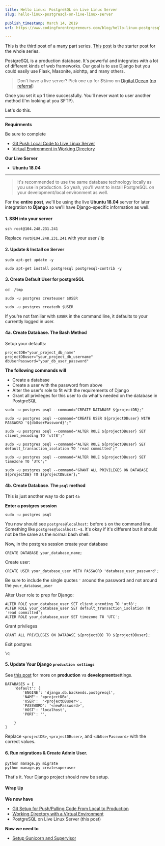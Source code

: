 ```yaml
---
title: Hello Linux: PostgreSQL on Live Linux Server
slug: hello-linux-postgresql-on-live-linux-server

publish_timestamp: March 14, 2019
url: https://www.codingforentrepreneurs.com/blog/hello-linux-postgresql-on-live-linux-server/

---
```



<div class='alert alert-success'>This is the third post of a many part series. <a href='https://www.codingforentrepreneurs.com/blog/hello-linux/'>This post</a> is the starter post for the whole series.</div>


PostgreSQL is a production database. It's powerful and integrates with a lot of different kinds of web frameworks. Our goal is to use Django but you could easily use Flask, Masonite, aiohttp, and many others.

> Don't have a live server? Pick one up for $5/mo on [Digital Ocean](https://kirr.co/l8v1n1) ([no referral](https://www.digitalocean.com/))

Once you set it up 1 time successfully. You'll never want to user another method (I'm looking at you SFTP).

Let's do this.

*********
**Requirments**

Be sure to complete
- [Git Push Local Code to Live Linux Server](https://www.codingforentrepreneurs.com/blog/git-push-local-code-to-live-linux-server)
- [Virtual Environment in Working Directory](https://www.codingforentrepreneurs.com/blog/hello-linux-virtual-environment-working-directory)

**Our Live Server**
- **Ubuntu 18.04**

*********

> It's recommended to use the same database technology locally as you use in production. So yeah, you'll want to install PostgreSQL on your development/local environment as well.

For the **entire post**, we'll be using the live **Ubuntu 18.04** server for later integration to **Django** so we'll have Django-specific information as well.


#### 1. SSH into your server

```
ssh root@104.248.231.241
```
Replace `root@104.248.231.241` with your user / ip



#### 2. Update & Install on Server

```
sudo apt-get update -y

sudo apt-get install postgresql postgresql-contrib -y
```


#### 3. Create Default User for postgreSQL

```
cd  /tmp

sudo -u postgres createuser $USER

sudo -u postgres createdb $USER
```
If you're not familiar with `$USER` in the command line, it defaults to your currently logged in user.


#### 4a. Create Database. The Bash Method

Setup your defaults:

```
projectDB="your_project_db_name"
projectDBuser="your_project_db_username"
dbUserPassword="your_db_user_password"
```

**The following commands will**

- Create a database
- Create a user with the password from above
- Alter the user's role to fit with the requirements of Django
- Grant all privileges for this user to do what's needed on the database in PostgreSQL

```
sudo -u postgres psql --command="CREATE DATABASE ${projectDB};"

sudo -u postgres psql --command="CREATE USER ${projectDBuser} WITH PASSWORD '${dbUserPassword}';"

sudo -u postgres psql --command="ALTER ROLE ${projectDBuser} SET client_encoding TO 'utf8';"

sudo -u postgres psql --command="ALTER ROLE ${projectDBuser} SET default_transaction_isolation TO 'read committed';"

sudo -u postgres psql --command="ALTER ROLE ${projectDBuser} SET timezone TO 'UTC';"

sudo -u postgres psql --command="GRANT ALL PRIVILEGES ON DATABASE ${projectDB} TO ${projectDBuser};"
```



#### 4b. Create Database. The `psql` method
This is just another way to do part `4a`

**Enter a postgres session**
```
sudo -u postgres psql
```

You now should see `postgres@localhost:` before `$` on the command line. Something like `postgres@localhost:~$`. It's okay if it's different but it should not be the same as the normal bash shell.

Now, in the postgres session create your database

```
CREATE DATABASE your_database_name;
```

Create user:
```
CREATE USER your_database_user WITH PASSWORD 'database_user_password';
```
Be sure to include the single quotes `'` around the password and not around the `your_database_user`


Alter User role to prep for Django:
```
ALTER ROLE your_database_user SET client_encoding TO 'utf8';
ALTER ROLE your_database_user SET default_transaction_isolation TO 'read committed';
ALTER ROLE your_database_user SET timezone TO 'UTC';
```

Grant privileges
```
GRANT ALL PRIVILEGES ON DATABASE ${projectDB} TO ${projectDBuser};
```

Exit postgres
```
\q
```

#### 5. Update Your Django `production settings`
See [this post](https://www.codingforentrepreneurs.com/blog/staging-django-production-development) for more on **production** vs **development**settings.

```
DATABASES = {
    'default': {
        'ENGINE': 'django.db.backends.postgresql',
        'NAME': '<projectDB>',
        'USER':  '<projectDBuser>',
        'PASSWORD': '<newPassword>',
        'HOST': 'localhost',
        'PORT': '',

    }
}
```

Replace `<projectDB>`, `<projectDBuser>`, and `<dbUserPassword>` with the correct values.




#### 6. Run migrations & Create Admin User.
```
python manage.py migrate
python manage.py createsuperuser
```
That's it. Your Django project should now be setup.



#### Wrap Up

**We now have**
- [Git Setup for Push/Pulling Code From Local to Production](https://www.codingforentrepreneurs.com/blog/git-push-local-code-to-live-linux-server)
- [Working Directory with a Virtual Environment](https://www.codingforentrepreneurs.com/blog/hello-linux-virtual-environment-working-directory)
- PostgreSQL on Live Linux Server (this post)

**Now we need to**
- [Setup Gunicorn and Supervisor](https://www.codingforentrepreneurs.com/blog/hello-linux-setup-gunicorn-and-supervisor)
